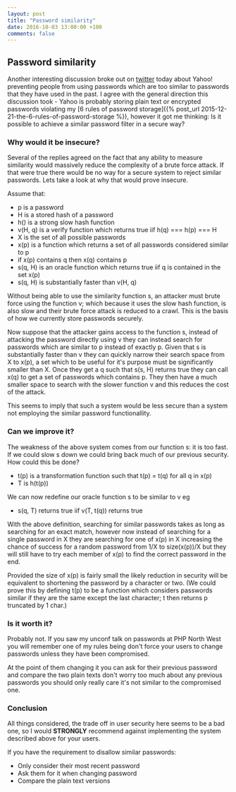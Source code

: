```yaml
---
layout: post
title: "Password similarity"
date: 2016-10-03 13:00:00 +100
comments: false
---
```

## Password similarity

<!--excerpt-start-->

Another interesting discussion broke out on [twitter](https://twitter.com/afilina/status/785864310648082433) today about
Yahoo! preventing people from using passwords which are too similar to passwords that they have used in the past. I agree
with the general direction this discussion took - Yahoo is probably storing plain text or encrypted passwords violating
my [6 rules of password storage]({% post_url 2015-12-21-the-6-rules-of-password-storage %}), however it got me thinking:
Is it possible to achieve a similar password filter in a secure way?

<!--excerpt-end-->

### Why would it be insecure?

Several of the replies agreed on the fact that any ability to measure similarity would massively reduce the complexity of
a brute force attack. If that were true there would be no way for a secure system to reject similar passwords. Lets
take a look at why that would prove insecure.

Assume that:

- p is a password
- H is a stored hash of a password
- h() is a strong slow hash function
- v(H, q) is a verify function which returns true iif h(q) === h(p) === H
- X is the set of all possible passwords
- x(p) is a function which returns a set of all passwords considered similar to p
- if x(p) contains q then x(q) contains p
- s(q, H) is an oracle function which returns true iif q is contained in the set x(p)
- s(q, H) is substantially faster than v(H, q)

Without being able to use the similarity function s, an attacker must brute force using the function v; which because it
uses the slow hash function, is also slow and their brute force attack is reduced to a crawl. This is the basis of how
we currently store passwords securely.

Now suppose that the attacker gains access to the function s, instead of attacking the password directly using v they can
instead search for passwords which are similar to p instead of exactly p. Given that s is substantially faster than v
they can quickly narrow their search space from X to x(p), a set which to be useful for it's purpose must be significantly
smaller than X. Once they get a q such that s(s, H) returns true they can call x(q) to get a set of passwords which
contains p. They then have a much smaller space to search with the slower function v and this reduces the cost of the
attack.

This seems to imply that such a system would be less secure than a system not employing the similar password
functionallity.

### Can we improve it?

The weakness of the above system comes from our function s: it is too fast. If we could slow s down we could bring back
much of our previous security. How could this be done?

- t(p) is a transformation function such that t(p) = t(q) for all q in x(p)
- T is h(t(p))

We can now redefine our oracle function s to be similar to v eg

- s(q, T) returns true iif v(T, t(q)) returns true

With the above definition, searching for similar passwords takes as long as searching for an exact match, however now
instead of searching for a single password in X they are searching for one of x(p) in X increasing the chance of success
for a random password from 1/X to size(x(p))/X but they will still have to try each member of x(p) to find the correct
password in the end.

Provided the size of x(p) is fairly small the likely reduction in security will be equivalent to shortening the password
by a character or two. (We could prove this by defining t(p) to be a function which considers passwords similar if they
are the same except the last character; t then returns p truncated by 1 char.)

### Is it worth it?

Probably not. If you saw my unconf talk on passwords at PHP North West you will remember one of my rules being don't
force your users to change passwords unless they have been compromised.

At the point of them changing it you can ask for their previous password and compare the two plain texts don't worry
too much about any previous passwords you should only really care it's not similar to the compromised one.

### Conclusion

All things considered, the trade off in user security here seems to be a bad one, so I would **STRONGLY** recommend
against implementing the system described above for your users.

If you have the requirement to disallow similar passwords:

- Only consider their most recent password
- Ask them for it when changing password
- Compare the plain text versions
